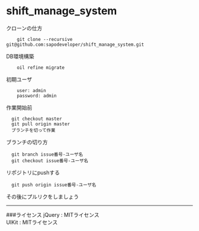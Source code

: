 shift_manage_system
===================
クローンの仕方
```
	git clone --recursive git@github.com:sapodeveloper/shift_manage_system.git
```

DB環境構築
```
	oil refine migrate
```

初期ユーザ
```
	user: admin
	password: admin
```

作業開始前
```
  git checkout master
  git pull origin master
  ブランチを切って作業
```

ブランチの切り方
```
  git branch issue番号-ユーザ名
  git checkout issue番号-ユーザ名
```

リポジトリにpushする
```
  git push origin issue番号-ユーザ名
```

その後にプルリクをしましょう

---
###ライセンス
jQuery : MITライセンス  
UIKit  : MITライセンス
